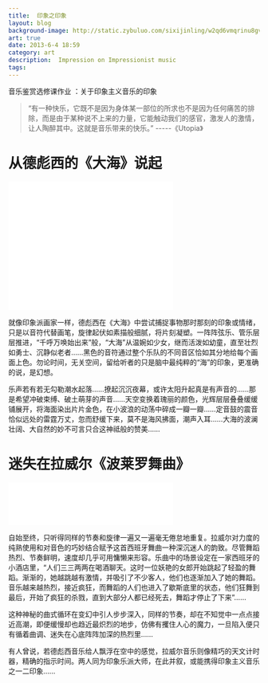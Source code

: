 ```yaml
---
title:  印象之印象
layout: blog
background-image: http://static.zybuluo.com/sixijinling/w2qd6vmqrinu8gvuvmzd86eg/61L-OuwMemL.jpg
art: true
date: 2013-6-4 18:59
category: art
description:  Impression on Impressionist music
tags:
---
```


音乐鉴赏选修课作业 ：关于印象主义音乐的印象

> “有一种快乐，它既不是因为身体某一部位的所求也不是因为任何痛苦的排除，而是由于某种说不上来的力量，它能触动我们的感官，激发人的激情，让人陶醉其中。这就是音乐带来的快乐。”
                                                                                                    -----《Utopia》

# 从德彪西的《大海》说起

<iframe frameborder="no" border="0" marginwidth="0" marginheight="0" width="330" height="86" src="//music.163.com/outchain/player?type=2&id=33638487&auto=0&height=66"></iframe>

<iframe frameborder="no" border="0" marginwidth="0" marginheight="0" width="330" height="86" src="//music.163.com/outchain/player?type=2&id=33638488&auto=0&height=66"></iframe>

<iframe frameborder="no" border="0" marginwidth="0" marginheight="0" width="330" height="86" src="//music.163.com/outchain/player?type=2&id=33638489&auto=0&height=66"></iframe>

就像印象派画家一样，德彪西在《大海》中尝试捕捉事物那时那刻的印象或情绪，只是以音符代替画笔，旋律起伏如素描般细腻，将片刻凝塑。一阵阵弦乐、管乐层层推进，“千呼万唤始出来”般，“大海”从温婉如少女，继而活泼如幼童，直至壮烈如勇士、沉静似老者……黑色的音符通过整个乐队的不同音区恰如其分地给每个画面上色。勿论时间，无关空间，留给听者的只是脑中最纯粹的“海”的印象，更准确的说，是幻想。

乐声若有若无勾勒潮水起落……撩起沉沉夜幕，或许太阳升起真是有声音的……那是希望冲破束缚、破土萌芽的声音……天空变换着瑰丽的颜色，光辉层层叠叠缓缓铺展开，将海面染出片片金色，在小波浪的动荡中碎成一瓣一瓣……定音鼓的震音恰似远处的雷霆万丈，忽而舒缓下来，莫不是海风拂面，潮声入耳……大海的波澜壮阔、大自然的妙不可言只合这神祗般的赞美……

# 迷失在拉威尔《波莱罗舞曲》

<iframe frameborder="no" border="0" marginwidth="0" marginheight="0" width="330" height="86" src="//music.163.com/outchain/player?type=2&id=476533595&auto=0&height=66"></iframe>

自始至终，只听得同样的节奏和旋律一遍又一遍毫无倦怠地重复。拉威尔对力度的纯熟使用和对音色的巧妙结合赋予这首西班牙舞曲一种深沉迷人的韵致。尽管舞蹈热烈、节奏鲜明，速度却几乎可用慵懒来形容。乐曲中的场景设定在一家西班牙的小酒店里，“人们三三两两在喝酒聊天。这时一位妖艳的女郎开始跳起了轻盈的舞蹈。渐渐的，她越跳越有激情，并吸引了不少客人，他们也逐渐加入了她的舞蹈。音乐越来越热烈，接近疯狂，而舞蹈的人们也进入了歇斯底里的状态，他们狂舞到最后，开始了疯狂的杀戮，直到大部分人都已经死去，舞蹈才停止了下来”……

这种神秘的曲式循环在变幻中引人步步深入，同样的节奏，却在不知觉中一点点接近高潮，即便缓慢却也趋近最炽烈的地步，仿佛有攫住人心的魔力，一旦陷入便只有循着曲调、迷失在心底阵阵加深的热烈里……

有人曾说，若德彪西音乐给人飘浮在空中的感觉，拉威尔音乐则像精巧的天文计时器，精确的指示时间。两人同为印象乐派大师，在此并叙，或能携得印象主义音乐之一二印象……
